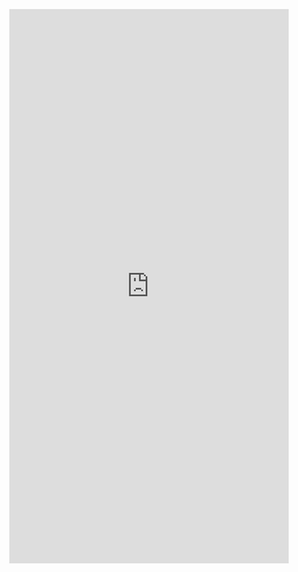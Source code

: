 <iframe scrolling="no" style="border: 0px #ffffff none;" src="https://edtechuvic.madland.ca/edci335/lms-home/chromeless:true/hidepagetitle:true" allowfullscreen="allowfullscreen" width="100%" height="1000">
</iframe>
